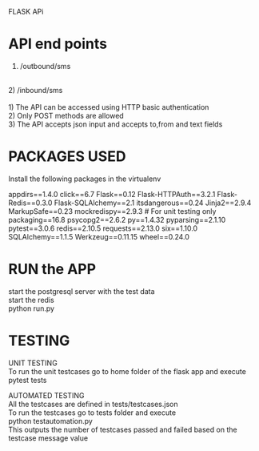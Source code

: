 
FLASK APi

API end points
=======================================

1) /outbound/sms
<br/>
2) /inbound/sms
<br/>


<br/>
1) The API can be accessed using HTTP basic authentication
<br/>
2) Only POST methods are allowed
<br/>
3) The API accepts json input and accepts to,from and text fields
<br/>


PACKAGES USED
========================================
Install the following packages in the virtualenv


appdirs==1.4.0
click==6.7
Flask==0.12
Flask-HTTPAuth==3.2.1
Flask-Redis==0.3.0
Flask-SQLAlchemy==2.1
itsdangerous==0.24
Jinja2==2.9.4
MarkupSafe==0.23
mockredispy==2.9.3     # For unit testing only
packaging==16.8
psycopg2==2.6.2
py==1.4.32
pyparsing==2.1.10
pytest==3.0.6
redis==2.10.5
requests==2.13.0
six==1.10.0
SQLAlchemy==1.1.5
Werkzeug==0.11.15
wheel==0.24.0


RUN the APP
============================================

start the postgresql server with the test data
<br/>
start the redis
<br/>
python run.py
<br/>



TESTING
==========================================

UNIT TESTING
<br/>
To run the unit testcases go to home folder of the flask app and execute
<br/>
pytest tests
<br/>

AUTOMATED TESTING
<br/>
All the testcases are defined in tests/testcases.json
<br/>
To run the  testcases go to tests folder and execute
<br/>
python testautomation.py
<br/>
This outputs the number of testcases passed and failed based on the testcase message value
<br/>















